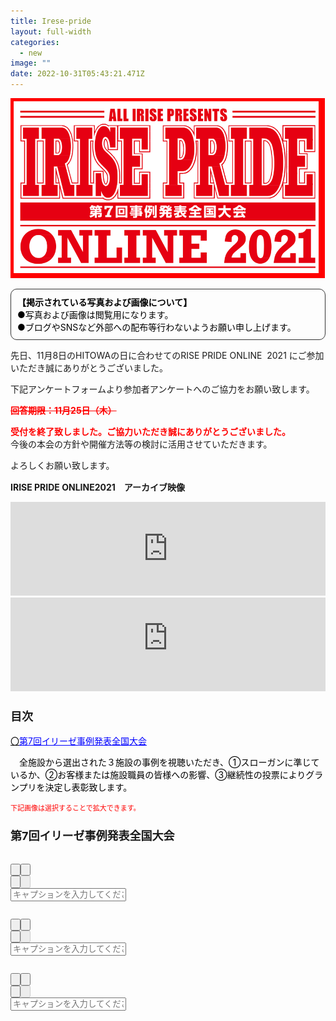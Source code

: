 ```yaml
---
title: Irese-pride
layout: full-width
categories:
  - new
image: ""
date: 2022-10-31T05:43:21.471Z
---
```

![](/images/irp1.png)

<div style="padding: 10px; margin-bottom: 10px; border: 1px solid #333333; border-radius: 10px;" data-mce-style="padding: 10px; margin-bottom: 10px; border: 1px solid #333333; border-radius: 10px;"><strong><span style="font-size: 14px; color: #000000;" data-mce-style="font-size: 14px; color: #000000;">【掲示されている写真および画像について】</span></strong><br> <span style="font-size: 14px; color: #000000;" data-mce-style="font-size: 14px; color: #000000;">●写真および画像は閲覧用になります。</span><br> <span style="font-size: 14px; color: #000000;" data-mce-style="font-size: 14px; color: #000000;">●ブログやSNSなど外部への配布等行わないようお願い申し上げます。</span></div>

<div class="cc-m-all-content j-module j-text" id="cc-m-all-content-12314154460" data-action="content" ng-non-bindable="">
                <div class="cc-m-text-inline-rte mce-content-body" data-name="text" id="cc-m-text-12314154460" contenteditable="true" style="position: relative;"><p><span style="font-size: 14px;" data-mce-style="font-size: 14px;">先日、11月8日のHITOWAの日に合わせてのRISE PRIDE ONLINE&nbsp; 2021 に</span>ご参加いただき誠にありがとうございました。</p><p>下記アンケートフォームより参加者アンケートへのご協力をお願い致します。</p><p><span style="color: #ff0000;" data-mce-style="color: #ff0000;"><s><strong>回答期限：11月25日（木）</strong></s></span></p><p><span style="color: #ff0000;" data-mce-style="color: #ff0000;"><strong>受付を終了致しました。ご協力いただき誠にありがとうございました。</strong></span><br> 今後の本会の方針や開催方法等の検討に活用させていただきます。</p><p>よろしくお願い致します。</p></div></div>

<b><a id="第6回事例発表全国大会" span="" style="font-size: 18px;" name="第6回事例発表全国大会" data-mce-style="font-size: 18px;" class="mce-item-anchor"></a>IRISE PRIDE ONLINE2021　アーカイブ映像</b>

<iframe src="https://player.vimeo.com/video/644706667" width="100%" frameborder="0" allowfullscreen="allowfullscreen"></iframe>

<!--StartFragment-->

<div class="flex items-center justify-center" > <div class ="max-w-sm"> <iframe src="https://www.youtube-nocookie.com/embed/p6h-rYSVX90?start=13"width="100%" frameborder="0" allowfullscreen="allowfullscreen"></iframe><br>

<!--EndFragment-->

<div class="cc-m-text-inline-rte mce-content-body" data-name="text" id="cc-m-text-12319136160" contenteditable="true" style="position: relative;"><h3 style="text-align: left;" data-mce-style="text-align: left;"><span style="font-size: 18px;" data-mce-style="font-size: 18px;"><strong>目次</strong></span></h3></div><div class="cc-m-all-content j-module j-text" id="cc-m-all-content-12319136160" data-action="content" ng-non-bindable="">
     

 <div class="cc-m-all-content j-module j-text" id="cc-m-all-content-12319144260" data-action="content" ng-non-bindable="">
                <div class="cc-m-text-inline-rte mce-content-body" data-name="text" id="cc-m-text-12319144260" contenteditable="true" style="position: relative;"><p style="text-align: left;" data-mce-style="text-align: left;"><a href="#第7回イリーゼ事例発表全国大会" span="" style="color: #000000;" data-mce-href="#第7回イリーゼ事例発表全国大会" data-mce-style="color: #000000;"><span style="font-size: 14px;" data-mce-style="font-size: 14px;">〇<span style="color: #0000ff;" data-mce-style="color: #0000ff;"><u>第7回イリーゼ事例発表全国大会</u></span></span><span color="#000000" style="color: #000000;" data-mce-style="color: #000000;"><br></span></a></p><p><span style="font-size: 14px; color: #000000;" data-mce-style="font-size: 14px; color: #000000;">　全施設から選出された３施設の事例を視聴いただき、①スローガンに準じているか、②お客様または施設職員の皆様への影響、③継続性の投票によりグランプリを決定し表彰致します。</span><span color="#000000" style="color: #000000;" data-mce-style="color: #000000;"><br></span></p></div>            <div data-display="cms-only" data-action="linkIndicator" class="cc-m-link-indicator cc-m-link-indicator-text" title="" style="left: 0px; top: 3.90002px;">	            <a href="https://cms.e.jimdo.com/app/s96da70f606bae585/paf59076a94e59ae8/#%E7%AC%AC7%E5%9B%9E%E3%82%A4%E3%83%AA%E3%83%BC%E3%82%BC%E4%BA%8B%E4%BE%8B%E7%99%BA%E8%A1%A8%E5%85%A8%E5%9B%BD%E5%A4%A7%E4%BC%9A" target="">	                <span></span>	            </a>	        </div></div>
  <span style="font-size: 11px; color: #ff0000;" data-mce-style="font-size: 11px; color: #ff0000;">下記画像は選択することで拡大できます。</span>

<h3 style="text-align: left;" data-mce-style="text-align: left;"><a id="第7回イリーゼ事例発表全国大会" span="" style="font-size: 18px;" name="第7回イリーゼ事例発表全国大会" data-mce-style="font-size: 18px;" class="mce-item-anchor"></a><span style="font-size: 18px;" data-mce-style="font-size: 18px;"><strong>第7回イリーゼ事例発表全国大会</strong></span></h3>

<li aria-hidden="true" style="float: left; list-style: none; position: relative; width: 886px; margin-right: 2px;"><img src="https://image.jimcdn.com/app/cms/image/transf/none/path/s96da70f606bae585/image/i8741c41cf88fdb5b/version/1639985624/image.png" data-orig-width="1280" data-orig-height="720" alt="" style="height: 498.6px;"></li>

<div id="cc-m-gallery-sortable-12319144660" class="gallery-gsort compactview ui-sortable" style="">

</button><div class="editor-group"><button type="button" data-action="rotate" data-params="7815118360, -90" class="btn btn-sm" data-original-title="左回りに写真を回転">
    <span class="icon icon-undo"></span>

</button><button type="button" data-action="rotate" data-params="7815118360, 90" class="btn btn-sm" data-original-title="右回りに画像を回転">
    <span class="icon icon-rotate-right"></span>

</button></div>                <span class="gallery-link-buttons">
                    <div class="editor-group"><button type="button" data-action="toggleDialog" data-params="LinkDialogImage" class="btn btn-sm" data-original-title="画像にリンク">
    <span class="icon icon-link"></span>

</button><button type="button" data-action="unlink" data-params="7815118360" class="btn btn-sm" disabled="disabled" data-original-title="リンクを削除">
    <span class="icon icon-unlink"></span>

</button></div>                </span>
            </div>
            <label class="cc-m-fullwidth gallerycaption">
                <div class="cc-m-input-wrapper">
                    <div class="gallerycaptionicon"></div>
                    <input tabindex="1" maxlength="255" data-action="changeDescription" name="subtitle\[7815118360]" placeholder="キャプションを入力してください" type="text" class="input-large" value="" data-original-title="キャプション">
                </div>
            </label>
            <input data-name="link" name="link\[7815118360]" type="hidden" value="">
            <input data-name="target" name="link_target\[7815118360]" type="hidden" value="">
        </div>
                <div class="view ui-sortable-handle" id="gsort_12319144660_7815118460">

```

```

</button><div class="editor-group"><button type="button" data-action="rotate" data-params="7815118460, -90" class="btn btn-sm" data-original-title="左回りに写真を回転">
    <span class="icon icon-undo"></span>

</button><button type="button" data-action="rotate" data-params="7815118460, 90" class="btn btn-sm" data-original-title="右回りに画像を回転">
    <span class="icon icon-rotate-right"></span>

</button></div>                <span class="gallery-link-buttons">
                    <div class="editor-group"><button type="button" data-action="toggleDialog" data-params="LinkDialogImage" class="btn btn-sm" data-original-title="画像にリンク">
    <span class="icon icon-link"></span>

</button><button type="button" data-action="unlink" data-params="7815118460" class="btn btn-sm" disabled="disabled" data-original-title="リンクを削除">
    <span class="icon icon-unlink"></span>

</button></div>                </span>
            </div>
            <label class="cc-m-fullwidth gallerycaption">
                <div class="cc-m-input-wrapper">
                    <div class="gallerycaptionicon"></div>
                    <input tabindex="2" maxlength="255" data-action="changeDescription" name="subtitle\[7815118460]" placeholder="キャプションを入力してください" type="text" class="input-large" value="" data-original-title="キャプション">
                </div>
            </label>
            <input data-name="link" name="link\[7815118460]" type="hidden" value="">
            <input data-name="target" name="link_target\[7815118460]" type="hidden" value="">
        </div>
                <div class="view ui-sortable-handle" id="gsort_12319144660_7815118560">

```

```

</button><div class="editor-group"><button type="button" data-action="rotate" data-params="7815118560, -90" class="btn btn-sm" data-original-title="左回りに写真を回転">
    <span class="icon icon-undo"></span>

</button><button type="button" data-action="rotate" data-params="7815118560, 90" class="btn btn-sm" data-original-title="右回りに画像を回転">
    <span class="icon icon-rotate-right"></span>

</button></div>                <span class="gallery-link-buttons">
                    <div class="editor-group"><button type="button" data-action="toggleDialog" data-params="LinkDialogImage" class="btn btn-sm" data-original-title="画像にリンク">
    <span class="icon icon-link"></span>

</button><button type="button" data-action="unlink" data-params="7815118560" class="btn btn-sm" disabled="disabled" data-original-title="リンクを削除">
    <span class="icon icon-unlink"></span>

</button></div>                </span>
            </div>
            <label class="cc-m-fullwidth gallerycaption">
                <div class="cc-m-input-wrapper">
                    <div class="gallerycaptionicon"></div>
                    <input tabindex="3" maxlength="255" data-action="changeDescription" name="subtitle\[7815118560]" placeholder="キャプションを入力してください" type="text" class="input-large" value="" data-original-title="キャプション">
                </div>
            </label>
            <input data-name="link" name="link\[7815118560]" type="hidden" value="">
            <input data-name="target" name="link_target\[7815118560]" type="hidden" value="">
        </div>
            <div class="c subdialog"></div>

</div>